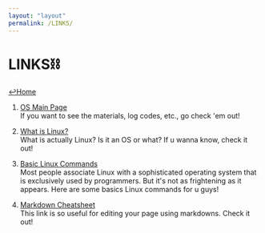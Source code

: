 ```yaml
---
layout: "layout"
permalink: /LINKS/
---
```


# LINKS⛓

[↩️Home](https://nichoje.github.io/os212/)

1. [OS Main Page](https://os.vlsm.org/)<br>
If you want to see the materials, log codes, etc., go check 'em out!

2. [What is Linux?](https://www.linux.com/what-is-linux/)<br>
What is actually Linux? Is it an OS or what? If u wanna know, check it out!

3. [Basic Linux Commands](https://www.hostinger.com/tutorials/linux-commands)<br>
Most people associate Linux with a sophisticated operating system that is 
exclusively used by programmers. But it's not as frightening as it appears.
Here are some basics Linux commands for u guys!

4. [Markdown Cheatsheet](https://github.com/adam-p/markdown-here/wiki/Markdown-Cheatsheet)<br>
This link is so useful for editing your page using markdowns. Check it out!


